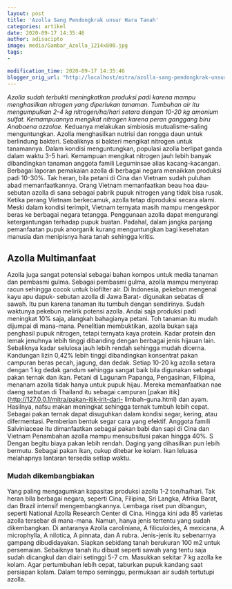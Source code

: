 ```yaml
---
layout: post
title: 'Azolla Sang Pendongkrak unsur Hara Tanah'
categories: artikel
date: 2020-09-17 14:35:46
author: adisucipto
image: media/Gambar_Azolla_1214x800.jpg
tags:
- 

modification_time: 2020-09-17 14:35:46
blogger_orig_url: "http://localhost/mitra/azolla-sang-pendongkrak-unsur-hara.html"
---
```


_Azolla sudah terbukti meningkatkan produksi padi karena mampu menghasilkan
nitrogen yang diperlukan tanaman. Tumbuhan air itu mengumpulkan 2-4 kg
nitrogen/ha/hari setara dengan 10-20 kg amonium sulfat. Kemampuannya mengikat
nitrogen karena peran ganggang biru Anabaena azzolae._ Keduanya melakukan
simbiosis mutualisme-saling menguntungkan. Azolla menghasilkan nutrisi dan
rongga daun untuk berlindung bakteri. Sebaliknya si bakteri mengikat nitrogen
untuk tanamannya. Dalam kondisi menguntungkan, populasi azolla berlipat ganda
dalam waktu 3-5 hari. Kemampuan mengikat nitrogen jauh lebih banyak
dibandingkan tanaman anggota famili Leguminsae alias kacang-kacangan. Berbagai
laporan pemakaian azolla di berbagai negara menaikkan produksi padi 10-30%.
Tak heran, bila petani di Cina dan Vietnam sudah puluhan abad memanfaatkannya.
Orang Vietnam memanfaatkan beau hoa dau-sebutan azolla di sana sebagai pabrik
pupuk nitrogen yang tidak bisa rusak. Ketika perang Vietnam berkecamuk, azolla
tetap diproduksi secara alami. Meski dalam kondisi terimpit, Vietnam ternyata
masih mampu mengeskpor beras ke berbagai negara tetangga. Penggunaan azolla
dapat mengurangi ketergantungan terhadap pupuk buatan. Padahal, dalam jangka
panjang pemanfaatan pupuk anorganik kurang menguntungkan bagi kesehatan
manusia dan menipisnya hara tanah sehingga kritis.

## Azolla Multimanfaat

Azolla juga sangat potensial sebagai bahan kompos untuk media tanaman dan
pembasmi gulma. Sebagai pembasmi gulma, azolla mampu menyerap racun sehingga
cocok untuk biofilter air. Di Indonesia, pekebun mengenal kayu apu dapuk-
sebutan azolla di Jawa Barat- digunakan sebatas di sawah. Itu pun karena
tanaman itu tumbuh dengan sendirinya. Sudah waktunya pekebun melirik potensi
azolla. Andai saja produksi padi meningkat 10% saja, alangkah bahagianya
petani. Toh tanaman itu mudah dijumpai di mana-mana. Penelitian membuktikan,
azolla bukan saja penghasil pupuk nitrogen, tetapi ternyata kaya protein.
Kadar protein dan lemak jenuhnya lebih tinggi dibanding dengan berbagai jenis
hijauan lain. Sebaliknya kadar selulosa jauh lebih rendah sehingga mudah
dicerna. Kandungan lizin 0,42% lebih tinggi dibandingkan konsentrat pakan
campuran beras pecah, jagung, dan dedak. Setiap 10-20 kg azolla setara dengan
1 kg dedak gandum sehingga sangat baik bila digunakan sebagai pakan ternak dan
ikan. Petani di Lagunam Papanga, Pengasinan, Filipina, menanam azolla tidak
hanya untuk pupuk hijau. Mereka memanfaatkan nae daeng sebutan di Thailand itu
sebagai campuran [pakan itik](http://127.0.0.1/mitra/pakan-itik-irit-dari-
limbah-guna.html) dan ayam. Hasilnya, nafsu makan meningkat sehingga ternak
tumbuh lebih cepat. Sebagai pakan ternak dapat disuguhkan dalam kondisi segar,
kering, atau difermentasi. Pemberian bentuk segar cara yang efektif. Anggota
famili Salviniaceae itu dimanfaatkan sebagai pakan babi dan sapi di Cina dan
Vietnam Penambahan azolla mampu mensubsitusi pakan hingga 40%. S Dengan begitu
biaya pakan lebih rendah. Daging yang dihasilkan pun lebih bermutu. Sebagai
pakan ikan, cukup ditebar ke kolam. Ikan leluasa melahapnya lantaran tersedia
setiap waktu.

### Mudah dikembangbiakan

Yang paling mengagumkan kapasitas produksi azolla 1-2 ton/ha/hari. Tak heran
bila berbagai negara, seperti Cina, Filipina, Sri Langka, Afrika Barat, dan
Brazil intensif mengembangkannya. Lembaga riset pun dibangun, seperti National
Azolla Research Center di Cina. Hingga kini ada 85 varietas azolla tersebar di
mana-mana. Namun, hanya jenis tertentu yang sudah dikembangkan. Di antaranya
Azolla caroliniana, A filiculoides, A mexicana, A microphylla, A nilotica, A
pinnata, dan A rubra. Jenis-jenis itu sebenarnya gampang dibudidayakan.
Siapkan sebidang tanah berukuran 100 m2 untuk persemaian. Sebaiknya tanah itu
dibuat seperti sawah yang tentu saja sudah dicangkul dan diairi setinggi 5-7
cm. Masukkan sekitar 7 kg azolla ke kolam. Agar pertumbuhan lebih cepat,
taburkan pupuk kandang saat persiapan kolam. Dalam tempo seminggu, permukaan
air sudah tertutupi azolla.


